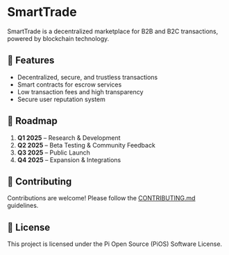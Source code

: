 # SmartTrade
SmartTrade is a decentralized marketplace for B2B and B2C transactions, powered by blockchain technology.

## 🚀 Features
- Decentralized, secure, and trustless transactions
- Smart contracts for escrow services
- Low transaction fees and high transparency
- Secure user reputation system

## 📌 Roadmap
1. **Q1 2025** – Research & Development
2. **Q2 2025** – Beta Testing & Community Feedback
3. **Q3 2025** – Public Launch
4. **Q4 2025** – Expansion & Integrations

## 🤝 Contributing
Contributions are welcome! Please follow the [CONTRIBUTING.md](CONTRIBUTING.md) guidelines.

## 📜 License
This project is licensed under the Pi Open Source (PiOS) Software License.
